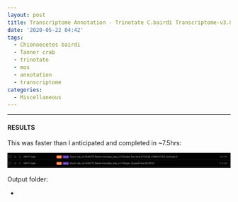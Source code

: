 ```yaml
---
layout: post
title: Transcriptome Annotation - Trinotate C.bairdi Transcriptome-v3.0 on Mox
date: '2020-05-22 04:42'
tags:
  - Chionoecetes bairdi
  - Tanner crab
  - trinotate
  - mox
  - annotation
  - transcriptome
categories:
  - Miscellaneous
---
```




---

#### RESULTS

This was faster than I anticipated and completed in ~7.5hrs:

![cbai transcriptome v3.0 trinotate runtime](https://github.com/RobertsLab/sams-notebook/blob/master/images/screencaps/20200526_cbai_trinotate_transcriptome-v3.0_runtime.png?raw=true)


Output folder:

- []()
